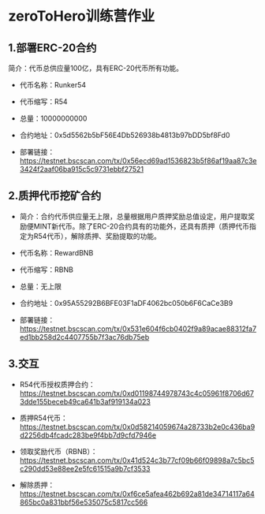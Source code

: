 # zeroToHero训练营作业

## 1.部署ERC-20合约

简介：代币总供应量100亿，具有ERC-20代币所有功能。

 - 代币名称：Runker54

 - 代币缩写：R54

 - 总量：10000000000

 - 合约地址：0x5d5562b5bF56E4Db526938b4813b97bDD5bf8Fd0

 - 部署链接：https://testnet.bscscan.com/tx/0x56ecd69ad1536823b5f86af19aa87c3e3424f2aaf06ba915c5c9731ebbf27521



## 2.质押代币挖矿合约

 - 简介：合约代币供应量无上限，总量根据用户质押奖励总值设定，用户提取奖励便MINT新代币。除了ERC-20合约具有的功能外，还具有质押（质押代币指定为R54代币），解除质押、奖励提取的功能。
 
 - 代币名称：RewardBNB

 - 代币缩写：RBNB

 - 总量：无上限

 - 合约地址：0x95A55292B6BFE03F1aDF4062bc050b6F6CaCe3B9

 - 部署链接：https://testnet.bscscan.com/tx/0x531e604f6cb0402f9a89acae88312fa7ed1bb258d2c4407755b7f3ac76db75eb


## 3.交互

 - R54代币授权质押合约：https://testnet.bscscan.com/tx/0xd01198744978743c4c05961f8706d673dde155beceb49ca641b3af919134a023

 - 质押R54代币：https://testnet.bscscan.com/tx/0x0d58214059674a28733b2e0c436ba9d2256db4fcadc283be9f4bb7d9cfd7946e

 - 领取奖励代币（RBNB）：https://testnet.bscscan.com/tx/0x41d524c3b77cf09b66f09898a7c5bc5c290dd53e88ee2e5fc61515a9b7cf3533

 - 解除质押：https://testnet.bscscan.com/tx/0xf6ce5afea462b692a81de34714117a64865bc0a831bbf56e535075c5817cc566


